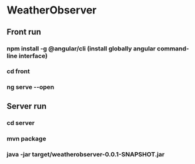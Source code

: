 # WeatherObserver

## Front run
### npm install -g @angular/cli (install globally angular command-line interface)
### cd front
### ng serve --open

## Server run
### cd server
### mvn package 
### java -jar target/weatherobserver-0.0.1-SNAPSHOT.jar
